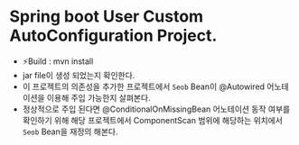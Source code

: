 # Spring boot User Custom AutoConfiguration Project.

- ⚡️Build : mvn install
- jar file이 생성 되었는지 확인한다.
- 이 프로젝트의 의존성을 추가한 프로젝트에서 `Seob` Bean이 @Autowired 어노테이션을 이용해 주입 가능한지 살펴본다.
- 정상적으로 주입 된다면 @ConditionalOnMissingBean 어노테이션 동작 여부를 확인하기 위해 해당 프로젝트에서 ComponentScan 범위에 해당하는 위치에서 `Seob` Bean을 재정의 해본다.
